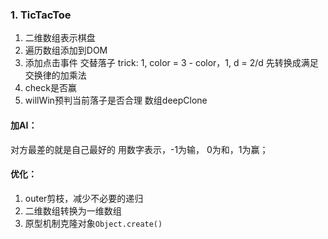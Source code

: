 ### 1. TicTacToe
1. 二维数组表示棋盘
2. 遍历数组添加到DOM
3. 添加点击事件
  交替落子
  trick: 1, color = 3 - color，1, d = 2/d 先转换成满足交换律的加乘法
4. check是否赢
5. willWin预判当前落子是否合理
  数组deepClone

#### 加AI：
对方最差的就是自己最好的
用数字表示，-1为输， 0为和，1为赢；

#### 优化：
1. outer剪枝，减少不必要的递归
2. 二维数组转换为一维数组
3. 原型机制克隆对象`Object.create()`
